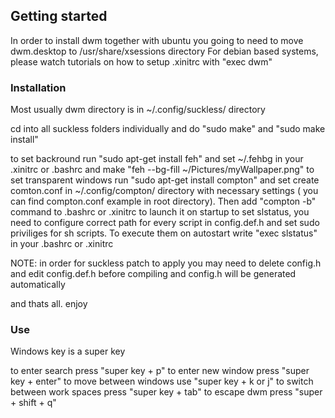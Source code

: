## Getting started

In order to install dwm together with ubuntu you going to need to move dwm.desktop to /usr/share/xsessions directory
For debian based systems, please watch tutorials on how to setup .xinitrc with "exec dwm"
### Installation

Most usually dwm directory is in ~/.config/suckless/ directory

cd into all suckless folders individually and do "sudo make" and "sudo make install"

to set backround run "sudo apt-get install feh" and set ~/.fehbg in your .xinitrc or .bashrc and make "feh --bg-fill ~/Pictures/myWallpaper.png"
to set transparent windows run "sudo apt-get install compton" and set create comton.conf in ~/.config/compton/ directory with necessary settings ( you can find compton.conf example in root directory). Then add "compton -b" command to .bashrc or .xinitrc to launch it on startup
to set slstatus, you need to configure correct path for every script in config.def.h and set sudo priviliges for sh scripts. To execute them on autostart write "exec slstatus" in your .bashrc or .xinitrc

NOTE: in order for suckless patch to apply you may need to delete config.h and edit config.def.h before compiling and config.h will be generated automatically 

and thats all. enjoy

### Use

Windows key is a super key

to enter search press "super key + p"
to enter new window press "super key + enter"
to move between windows use "super key + k or j"
to switch between work spaces press "super key + tab"
to escape dwm press "super + shift + q"
